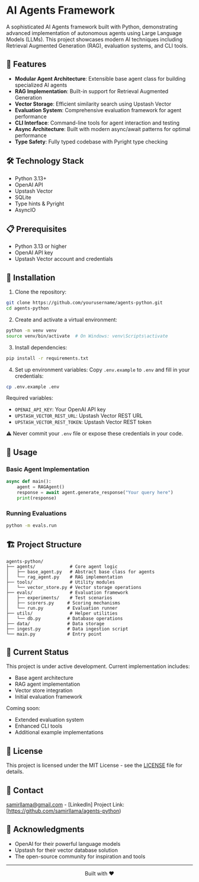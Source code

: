 # AI Agents Framework

A sophisticated AI Agents framework built with Python, demonstrating advanced implementation of autonomous agents using Large Language Models (LLMs). This project showcases modern AI techniques including Retrieval Augmented Generation (RAG), evaluation systems, and CLI tools.

## 🚀 Features

- **Modular Agent Architecture**: Extensible base agent class for building specialized AI agents
- **RAG Implementation**: Built-in support for Retrieval Augmented Generation
- **Vector Storage**: Efficient similarity search using Upstash Vector
- **Evaluation System**: Comprehensive evaluation framework for agent performance
- **CLI Interface**: Command-line tools for agent interaction and testing
- **Async Architecture**: Built with modern async/await patterns for optimal performance
- **Type Safety**: Fully typed codebase with Pyright type checking

## 🛠️ Technology Stack

- Python 3.13+
- OpenAI API
- Upstash Vector
- SQLite
- Type hints & Pyright
- AsyncIO

## 📋 Prerequisites

- Python 3.13 or higher
- OpenAI API key
- Upstash Vector account and credentials

## 🔧 Installation

1. Clone the repository:
```bash
git clone https://github.com/yourusername/agents-python.git
cd agents-python
```

2. Create and activate a virtual environment:
```bash
python -m venv venv
source venv/bin/activate  # On Windows: venv\Scripts\activate
```

3. Install dependencies:
```bash
pip install -r requirements.txt
```

4. Set up environment variables:
Copy `.env.example` to `.env` and fill in your credentials:

```bash
cp .env.example .env
```

Required variables:
- `OPENAI_API_KEY`: Your OpenAI API key
- `UPSTASH_VECTOR_REST_URL`: Upstash Vector REST URL
- `UPSTASH_VECTOR_REST_TOKEN`: Upstash Vector REST token

⚠️ Never commit your `.env` file or expose these credentials in your code.
## 🚀 Usage

### Basic Agent Implementation
```python
async def main():
    agent = RAGAgent()
    response = await agent.generate_response("Your query here")
    print(response)
```

### Running Evaluations
```bash
python -m evals.run
```

## 🏗️ Project Structure

```
agents-python/
├── agents/             # Core agent logic
│   ├── base_agent.py   # Abstract base class for agents
│   └── rag_agent.py    # RAG implementation
├── tools/              # Utility modules
│   └── vector_store.py # Vector storage operations
├── evals/              # Evaluation framework
│   ├── experiments/    # Test scenarios
│   ├── scorers.py     # Scoring mechanisms
│   └── run.py         # Evaluation runner
├── utils/              # Helper utilities
│   └── db.py          # Database operations
├── data/              # Data storage
├── ingest.py          # Data ingestion script
└── main.py            # Entry point
```

## 🔄 Current Status

This project is under active development. Current implementation includes:
- Base agent architecture
- RAG agent implementation
- Vector store integration
- Initial evaluation framework

Coming soon:
- Extended evaluation system
- Enhanced CLI tools
- Additional example implementations


## 📝 License

This project is licensed under the MIT License - see the [LICENSE](LICENSE) file for details.

## 🔗 Contact

samirllama@gmail.com - [LinkedIn]
Project Link: [https://github.com/samirllama/agents-python)

## 🙏 Acknowledgments

- OpenAI for their powerful language models
- Upstash for their vector database solution
- The open-source community for inspiration and tools

---

<p align="center">
  Built with ❤️
</p>
